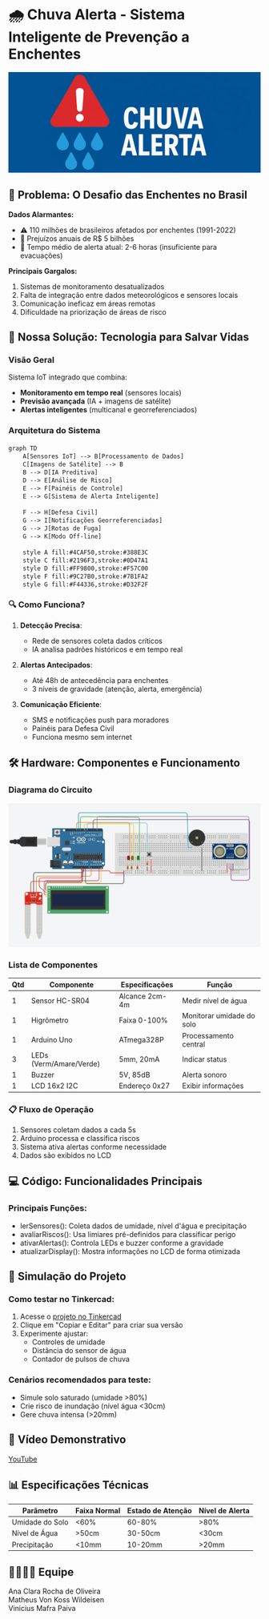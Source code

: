 # 🌧️ Chuva Alerta - Sistema Inteligente de Prevenção a Enchentes

![Banner do Projeto](./imgs/chuva-alerta2.png)

## 📌 Problema: O Desafio das Enchentes no Brasil

**Dados Alarmantes:**
- ⚠️ 110 milhões de brasileiros afetados por enchentes (1991-2022)
- 💸 Prejuízos anuais de R$ 5 bilhões
- 🚨 Tempo médio de alerta atual: 2-6 horas (insuficiente para evacuações)

**Principais Gargalos:**
1. Sistemas de monitoramento desatualizados
2. Falta de integração entre dados meteorológicos e sensores locais
3. Comunicação ineficaz em áreas remotas
4. Dificuldade na priorização de áreas de risco

## 🚀 Nossa Solução: Tecnologia para Salvar Vidas

### Visão Geral
Sistema IoT integrado que combina:
- **Monitoramento em tempo real** (sensores locais)
- **Previsão avançada** (IA + imagens de satélite)
- **Alertas inteligentes** (multicanal e georreferenciados)

### Arquitetura do Sistema
```mermaid
graph TD
    A[Sensores IoT] --> B[Processamento de Dados]
    C[Imagens de Satélite] --> B
    B --> D[IA Preditiva]
    D --> E[Análise de Risco]
    E --> F[Painéis de Controle]
    E --> G[Sistema de Alerta Inteligente]
    
    F --> H[Defesa Civil]
    G --> I[Notificações Georreferenciadas]
    G --> J[Rotas de Fuga]
    G --> K[Modo Off-line]
    
    style A fill:#4CAF50,stroke:#388E3C
    style C fill:#2196F3,stroke:#0D47A1
    style D fill:#FF9800,stroke:#F57C00
    style F fill:#9C27B0,stroke:#7B1FA2
    style G fill:#F44336,stroke:#D32F2F
```
### 🔍 Como Funciona?

1. **Detecção Precisa**:
   - Rede de sensores coleta dados críticos
   - IA analisa padrões históricos e em tempo real

2. **Alertas Antecipados**:
   - Até 48h de antecedência para enchentes
   - 3 níveis de gravidade (atenção, alerta, emergência)

3. **Comunicação Eficiente**:
   - SMS e notificações push para moradores
   - Painéis para Defesa Civil
   - Funciona mesmo sem internet

## 🛠️ Hardware: Componentes e Funcionamento

### Diagrama do Circuito
![Simulação no Tinkercad](./imgs/simulação.png)

### Lista de Componentes
| Qtd | Componente               | Especificações                  | Função                          |
|-----|--------------------------|---------------------------------|---------------------------------|
| 1   | Sensor HC-SR04           | Alcance 2cm-4m                 | Medir nível de água            |
| 1   | Higrômetro               | Faixa 0-100%                   | Monitorar umidade do solo      |
| 1   | Arduino Uno              | ATmega328P                     | Processamento central          |
| 3   | LEDs (Verm/Amare/Verde)  | 5mm, 20mA                      | Indicar status                 |
| 1   | Buzzer                   | 5V, 85dB                       | Alerta sonoro                  |
| 1   | LCD 16x2 I2C             | Endereço 0x27                  | Exibir informações             |

### 📋 Fluxo de Operação
1. Sensores coletam dados a cada 5s
2. Arduino processa e classifica riscos
3. Sistema ativa alertas conforme necessidade
4. Dados são exibidos no LCD

## 💻 Código: Funcionalidades Principais

### Principais Funções:

- lerSensores(): Coleta dados de umidade, nível d'água e precipitação
- avaliarRiscos(): Usa limiares pré-definidos para classificar perigo
- ativarAlertas(): Controla LEDs e buzzer conforme a gravidade
- atualizarDisplay(): Mostra informações no LCD de forma otimizada

## 🔌 Simulação do Projeto

### Como testar no Tinkercad:
1. Acesse o [projeto no Tinkercad](https://www.tinkercad.com/things/5xo0xr1HNxI-globalsolution?sharecode=tCowqLBeVExokEyz3WGyMYYNyjTtXARzz4a2c3ot0c0)
2. Clique em "Copiar e Editar" para criar sua versão
3. Experimente ajustar:
   - Controles de umidade
   - Distância do sensor de água
   - Contador de pulsos de chuva

### Cenários recomendados para teste:
- Simule solo saturado (umidade >80%)
- Crie risco de inundação (nível água <30cm)
- Gere chuva intensa (>20mm)

## 🎥 Vídeo Demonstrativo

[YouTube](#)

## 📊 Especificações Técnicas

| Parâmetro        | Faixa Normal | Estado de Atenção | Nível de Alerta |
|------------------|--------------|-------------------|-----------------|
| Umidade do Solo  | <60%         | 60-80%            | >80%            |
| Nível de Água    | >50cm        | 30-50cm           | <30cm           |
| Precipitação     | <10mm        | 10-20mm           | >20mm           |

## 👷‍♂️👷‍♀️ Equipe

Ana Clara Rocha de Oliveira<br>
Matheus Von Koss Wildeisen<br>
Vinicius Mafra Paiva

